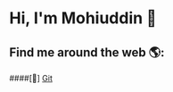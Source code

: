# Hi, I'm Mohiuddin 🐧


## Find me around the web 🌎: <br>
####[📌] <a href="https://github.com/mohiuhere">Git</a>
